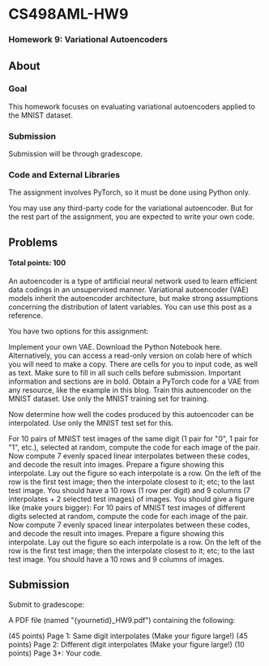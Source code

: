 # CS498AML-HW9
### Homework 9: Variational Autoencoders

## About
### Goal
This homework focuses on evaluating variational autoencoders applied to the MNIST dataset.

### Submission
Submission will be through gradescope.

### Code and External Libraries
The assignment involves PyTorch, so it must be done using Python only.

You may use any third-party code for the variational autoencoder. But for the rest part of the assignment, you are expected to write your own code.

## Problems
#### Total points: 100
An autoencoder is a type of artificial neural network used to learn efficient data codings in an unsupervised manner. Variational autoencoder (VAE) models inherit the autoencoder architecture, but make strong assumptions concerning the distribution of latent variables. You can use this post as a reference.

You have two options for this assignment:

Implement your own VAE. Download the Python Notebook here. Alternatively, you can access a read-only version on colab here of which you will need to make a copy. There are cells for you to input code, as well as text. Make sure to fill in all such cells before submission. Important information and sections are in bold.
Obtain a PyTorch code for a VAE from any resource, like the example in this blog.
Train this autoencoder on the MNIST dataset. Use only the MNIST training set for training.

Now determine how well the codes produced by this autoencoder can be interpolated. Use only the MNIST test set for this.

For 10 pairs of MNIST test images of the same digit (1 pair for "0", 1 pair for "1", etc.), selected at random, compute the code for each image of the pair. Now compute 7 evenly spaced linear interpolates between these codes, and decode the result into images. Prepare a figure showing this interpolate. Lay out the figure so each interpolate is a row. On the left of the row is the first test image; then the interpolate closest to it; etc; to the last test image. You should have a 10 rows (1 row per digit) and 9 columns (7 interpolates + 2 selected test images) of images. You should give a figure like (make yours bigger):
For 10 pairs of MNIST test images of different digits selected at random, compute the code for each image of the pair. Now compute 7 evenly spaced linear interpolates between these codes, and decode the result into images. Prepare a figure showing this interpolate. Lay out the figure so each interpolate is a row. On the left of the row is the first test image; then the interpolate closest to it; etc; to the last test image. You should have a 10 rows and 9 columns of images.
## Submission
Submit to gradescope:

A PDF file (named "{yournetid}_HW9.pdf") containing the following:

(45 points) Page 1: Same digit interpolates (Make your figure large!)
(45 points) Page 2: Different digit interpolates (Make your figure large!)
(10 points) Page 3+: Your code.
